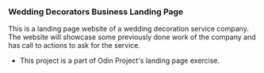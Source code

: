 ### Wedding Decorators Business Landing Page

This is a landing page website of a wedding decoration service company. The website will showcase some previously done work of the company and has call to actions to ask for the service.

- This project is a part of Odin Project's landing page exercise. 
